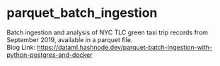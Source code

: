 # parquet_batch_ingestion

Batch ingestion and analysis of NYC TLC green taxi trip records from September 2019, available in a parquet file. \
Blog Link: https://dataml.hashnode.dev/parquet-batch-ingestion-with-python-postgres-and-docker
